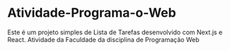 # Atividade-Programa-o-Web
Este é um projeto simples de Lista de Tarefas desenvolvido com Next.js e React. Atividade da Faculdade da disciplina de Programação Web
